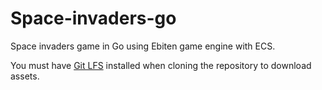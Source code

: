 # Space-invaders-go

Space invaders game in Go using Ebiten game engine with ECS.

You must have [Git LFS](https://git-lfs.github.com/) installed when cloning the repository to download assets.
